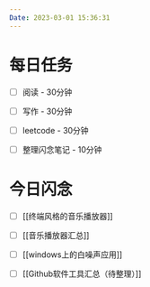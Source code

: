 ```yaml
---
Date: 2023-03-01 15:36:31
---
```


# 每日任务
- [ ] 阅读 - 30分钟
- [ ] 写作 - 30分钟
- [ ] leetcode - 30分钟
- [ ] 整理闪念笔记 - 10分钟


# 今日闪念
- [ ] [[终端风格的音乐播放器]]
- [ ] [[音乐播放器汇总]]
- [ ] [[windows上的白噪声应用]]
- [ ] [[Github软件工具汇总（待整理）]]



